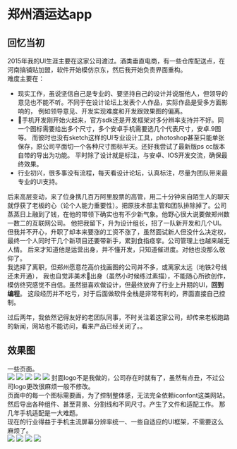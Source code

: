 郑州酒运达app
===
## 回忆当初
2015年我的UI生涯主要在这家公司渡过。酒类垂直电商，有一些仓库配送点，在河南搞铺贴加盟，软件开始模仿京东，然后我开始负责界面重构。  
难度主要在：  
- 现实工作，虽说坚信自己是专业的、要坚持自己的设计并说服他人，但领导的意见也不能不听。不同于在设计论坛上发表个人作品，实际作品是受多方面影响的，
例如领导意见、开发实现难度和开发跟效果图的偏离。
- 📱手机开发刚开始火起来，官方sdk还是开发框架对多分辨率支持并不好。同一个图标需要给出多个尺寸，多个安卓手机需要选几个代表尺寸，安卓.9图等。
而彼时也没有sketch这样的UI专业设计工具，photoshop甚至只能单张保存，原公司平面切一个各种尺寸图标半天。还好我尝试了最新版ps cc版本自带的导出为功能。
平时除了设计就是标注，与安卓、IOS开发交流，确保最终效果。
- 行业初兴，很多事没有流程，每天看设计论坛，认真标注，尽量为团队带来最专业的UI支持。

后来高层变动，来了位身携几百万阿里股票的高管，用二十分钟来自陌生人的聊天就俘获了老板的心（论个人能力重要性）。把原技术部主管和团队排除掉了。公司蒸蒸日上融到了钱，在他的带领下确实也有不少新气象。他野心很大说要做郑州数一数二的互联网公司。
他把我留下，升为设计组长，招了一队新开发和几个UI。但我并不开心，升职了却本来要涨的工资不涨了，虽然面试新人但没什么决定权，最终一个人同时干几个新项目还要带新手，累到食指痉挛。公司管理上也越来越无人情。
后来才知道他是运营出身，并不懂开发，只知道催进度。对他也没那么敬仰了。  
我选择了离职，但郑州愿意花高价找画图的公司并不多，或离家太远（地铁2号线还未开通），
我也自觉非美术🎨出身（虽然小时候练过素描），不能随心所欲创作，模仿终究感觉不自信。虽然挺喜欢做设计，但最终放弃了行业上升期的UI，**回到编程**。
这段经历并不吃亏，对于后面做软件全栈是非常有利的，界面直接自己控制。

过后两年，我依然记得友好的老团队同事，不时关注着这家公司，却传来老板跑路的新闻，网站也不能访问，看来产品已经关闭了。。

## 效果图
一些页面。  
![](./images/1homepage.jpg)
![](./images/1ios_ticket_spec.png)
![](./images/2discover.jpg)
![](./images/3commit_order_spec.png)
![](./images/4profile.png)
封面logo不是我做的，公司存在时就有了，虽然有点丑，不过公司logo更改很麻烦一般不修改。  
页面中的每一个图标需要画，为了控制整体感，无法完全依赖iconfont这类网站。然后导出各种组件、甚至背景、分割线和不同尺寸。产生了文件和适配工作。
那几年手机适配是一大难题。  
现在的行业得益于手机主流屏幕分辨率统一、一些自适应的UI框架，不需要这么麻烦了。  
![](./images/11psd_files.png)
![](./images/12psd_files.png)
![](./images/13psd_files.png)
![](./images/14psd_files.png)
